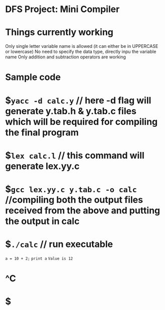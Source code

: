 # DFS Project: Mini Compiler

# Things currently working
 Only single letter variable name is allowed (it can either be in UPPERCASE or lowercase)
 No need to specify the data type, directly inpu the variable name
 Only addition and subtraction operators are working

# Sample code 
# $`yacc -d calc.y` // here -d flag will generate y.tab.h & y.tab.c files which will be required for compiling the final program 
# $`lex calc.l` // this command will generate lex.yy.c 
# $`gcc lex.yy.c y.tab.c -o calc` //compiling both the output files received from the above and putting the output in calc
# $`./calc` // run executable
`a = 10 + 2;`
`print a`
`Value is 12`
# ^C
# $
